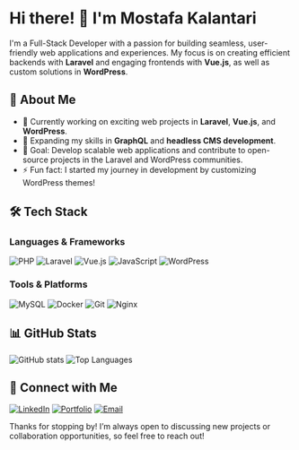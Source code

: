 # Hi there! 👋 I'm Mostafa Kalantari

I'm a Full-Stack Developer with a passion for building seamless, user-friendly web applications and experiences. My focus is on creating efficient backends with **Laravel** and engaging frontends with **Vue.js**, as well as custom solutions in **WordPress**.

## 🚀 About Me
- 🔭 Currently working on exciting web projects in **Laravel**, **Vue.js**, and **WordPress**.
- 🌱 Expanding my skills in **GraphQL** and **headless CMS development**.
- 🎯 Goal: Develop scalable web applications and contribute to open-source projects in the Laravel and WordPress communities.
- ⚡ Fun fact: I started my journey in development by customizing WordPress themes!

## 🛠️ Tech Stack
### Languages & Frameworks
![PHP](https://img.shields.io/badge/PHP-%23777BB4.svg?style=flat&logo=php&logoColor=white)
![Laravel](https://img.shields.io/badge/Laravel-%23FF2D20.svg?style=flat&logo=laravel&logoColor=white)
![Vue.js](https://img.shields.io/badge/Vue.js-%234FC08D.svg?style=flat&logo=vue.js&logoColor=white)
![JavaScript](https://img.shields.io/badge/JavaScript-%23F7DF1E.svg?style=flat&logo=javascript&logoColor=black)
![WordPress](https://img.shields.io/badge/WordPress-%2321759B.svg?style=flat&logo=wordpress&logoColor=white)

### Tools & Platforms
![MySQL](https://img.shields.io/badge/MySQL-%234479A1.svg?style=flat&logo=mysql&logoColor=white)
![Docker](https://img.shields.io/badge/Docker-%232496ED.svg?style=flat&logo=docker&logoColor=white)
![Git](https://img.shields.io/badge/Git-%23F05032.svg?style=flat&logo=git&logoColor=white)
![Nginx](https://img.shields.io/badge/Nginx-%23009639.svg?style=flat&logo=nginx&logoColor=white)

## 📊 GitHub Stats
![GitHub stats](https://github-readme-stats.vercel.app/api?username=MostafaKalantari&show_icons=true&count_private=true&theme=radical)
![Top Languages](https://github-readme-stats.vercel.app/api/top-langs/?username=MostafaKalantari&layout=compact&theme=radical)

## 🔗 Connect with Me
[![LinkedIn](https://img.shields.io/badge/LinkedIn-%230077B5.svg?style=flat&logo=linkedin)](https://www.linkedin.com/in/mostafa-kf)
[![Portfolio](https://img.shields.io/badge/Portfolio-%230A66C2.svg?style=flat&logo=dev.to)](https://mostafakalantari.com)
[![Email](https://img.shields.io/badge/Email-D14836?style=flat&logo=gmail&logoColor=white)](mailto:mostafa.kalantari.fard@gmail.com)

Thanks for stopping by! I’m always open to discussing new projects or collaboration opportunities, so feel free to reach out!
